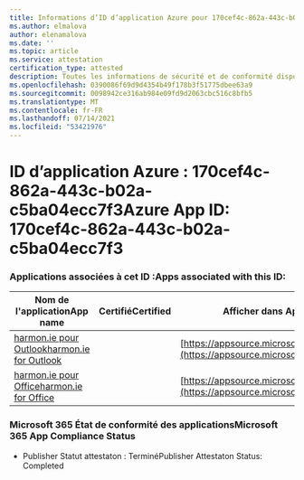 ```yaml
---
title: Informations d’ID d’application Azure pour 170cef4c-862a-443c-b02a-c5ba04ecc7f3
ms.author: elmalova
author: elenamalova
ms.date: ''
ms.topic: article
ms.service: attestation
certification_type: attested
description: Toutes les informations de sécurité et de conformité disponibles pour 170cef4c-862a-443c-b02a-c5ba04ecc7f3.
ms.openlocfilehash: 0390086f69d9d4354b49f178b3f51775dbee63a9
ms.sourcegitcommit: 0098942ce316ab984e09fd9d2063cbc516c8bfb5
ms.translationtype: MT
ms.contentlocale: fr-FR
ms.lasthandoff: 07/14/2021
ms.locfileid: "53421976"
---
```

# <a name="azure-app-id-170cef4c-862a-443c-b02a-c5ba04ecc7f3"></a><span data-ttu-id="189a0-103">ID d’application Azure : 170cef4c-862a-443c-b02a-c5ba04ecc7f3</span><span class="sxs-lookup"><span data-stu-id="189a0-103">Azure App ID: 170cef4c-862a-443c-b02a-c5ba04ecc7f3</span></span>


### <a name="apps-associated-with-this-id"></a><span data-ttu-id="189a0-104">Applications associées à cet ID :</span><span class="sxs-lookup"><span data-stu-id="189a0-104">Apps associated with this ID:</span></span>
| <span data-ttu-id="189a0-105">**Nom de l'application**</span><span class="sxs-lookup"><span data-stu-id="189a0-105">**App name**</span></span> | <span data-ttu-id="189a0-106">**Certifié**</span><span class="sxs-lookup"><span data-stu-id="189a0-106">**Certified**</span></span> | <span data-ttu-id="189a0-107">**Afficher dans AppSource**</span><span class="sxs-lookup"><span data-stu-id="189a0-107">**View in AppSource**</span></span> |
|-|-|-|
| [<span data-ttu-id="189a0-108">harmon.ie pour Outlook</span><span class="sxs-lookup"><span data-stu-id="189a0-108">harmon.ie for Outlook</span></span>](https://docs.microsoft.com/en-us/microsoft-365-app-certification/forward/WA103004101) |  | [https://appsource.microsoft.com/product/office/WA103004101](https://appsource.microsoft.com/product/office/WA103004101) |
| [<span data-ttu-id="189a0-109">harmon.ie pour Office</span><span class="sxs-lookup"><span data-stu-id="189a0-109">harmon.ie for Office</span></span>](https://docs.microsoft.com/en-us/microsoft-365-app-certification/forward/WA104381050) |  | [https://appsource.microsoft.com/product/office/WA104381050](https://appsource.microsoft.com/product/office/WA104381050) |

### <a name="microsoft-365-app-compliance-status"></a><span data-ttu-id="189a0-110">Microsoft 365 État de conformité des applications</span><span class="sxs-lookup"><span data-stu-id="189a0-110">Microsoft 365 App Compliance Status</span></span>
- <span data-ttu-id="189a0-111">Publisher Statut attestaton : Terminé</span><span class="sxs-lookup"><span data-stu-id="189a0-111">Publisher Attestaton Status: Completed</span></span>
